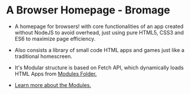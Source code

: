 # A Browser Homepage - Bromage

- A homepage for browsers! with core functionalities of an app created without NodeJS to avoid overhead, just using pure HTML5, CSS3 and ES6 to maximize page efficiency.

- Also consists a library of small code HTML apps and games just like a traditional homescreen.

- It's Modular structure is based on Fetch API, which dynamically loads HTML Apps from [ Modules Folder.](https://github.com/n-ce/SPACE/blob/main/Modules)

- [Learn more about the Modules.](https://github.com/n-ce/SPACE/blob/main/Modules/Modules.md)
